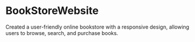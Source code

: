 # BookStoreWebsite
Created a user-friendly online bookstore with a responsive design, allowing users to browse, search, and purchase books.
